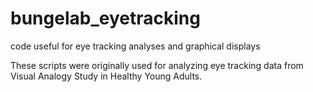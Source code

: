 # bungelab_eyetracking
code useful for eye tracking analyses and graphical displays


These scripts were originally used for analyzing eye tracking data from Visual Analogy Study in Healthy Young Adults.


